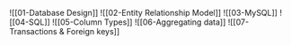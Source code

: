 ![[01-Database Design]]
![[02-Entity Relationship Model]]
![[03-MySQL]]
![[04-SQL]]
![[05-Column Types]]
![[06-Aggregating data]]
![[07-Transactions & Foreign keys]]
